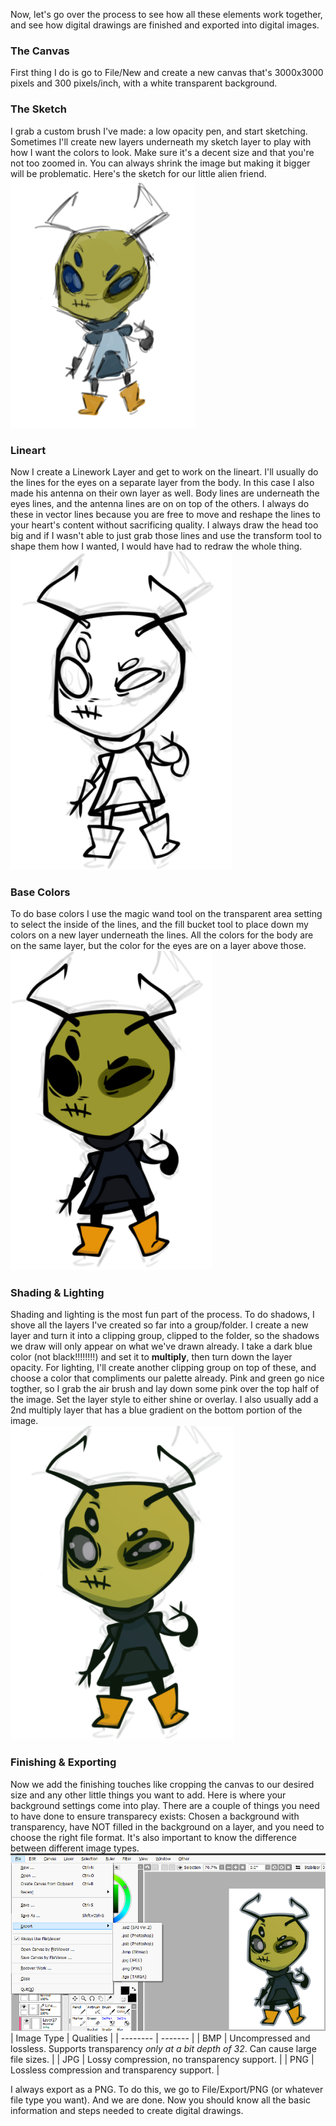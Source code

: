 Now, let's go over the process to see how all these elements work together, and see how digital drawings are finished and exported into digital images.  
### The Canvas
First thing I do is go to File/New and create a new canvas that's 3000x3000 pixels and 300 pixels/inch, with a white transparent background.

### The Sketch
I grab a custom brush I've made: a low opacity pen, and start sketching. Sometimes I'll create new layers underneath my sketch layer to play with how I want the colors to look. Make sure it's a decent size and that you're not too zoomed in. You can always shrink the image but making it bigger will be problematic. Here's the sketch for our little alien friend.  
![sketch](images/1.png)  
### Lineart
Now I create a Linework Layer and get to work on the lineart. I'll usually do the lines for the eyes on a separate layer from the body. In this case I also made his antenna on their own layer as well. Body lines are underneath the eyes lines, and the antenna lines are on on top of the others. I always do these in vector lines because you are free to move and reshape the lines to your heart's content without sacrificing quality. I always draw the head too big and if I wasn't able to just grab those lines and use the transform tool to shape them how I wanted, I would have had to redraw the whole thing.  
![lines](images/2.jpg)  
### Base Colors
To do base colors I use the magic wand tool on the transparent area setting to select the inside of the lines, and the fill bucket tool to place down my colors on a new layer underneath the lines. All the colors for the body are on the same layer, but the color for the eyes are on a layer above those.  
![lines](images/3.jpg)  

### Shading & Lighting
Shading and lighting is the most fun part of the process. To do shadows, I shove all the layers I've created so far into a group/folder. I create a new layer and turn it into a clipping group, clipped to the folder, so the shadows we draw will only appear on what we've drawn already. I take a dark blue color (not black!!!!!!!!) and set it to **multiply**, then turn down the layer opacity. For lighting, I'll create another clipping group on top of these, and choose a color that compliments our palette already. Pink and green go nice togther, so I grab the air brush and lay down some pink over the top half of the image. Set the layer style to either shine or overlay. I also usually add a 2nd multiply layer that has a blue gradient on the bottom portion of the image.  
![lines](images/4.jpg)  
### Finishing & Exporting
Now we add the finishing touches like cropping the canvas to our desired size and any other little things you want to add. Here is where your background settings come into play. There are a couple of things you need to have done to ensure transparecy exists: Chosen a background with transparency, have NOT filled in the background on a layer, and you need to choose the right file format. It's also important to know the difference between different image types.  
![lines](images/5.jpg)  
| Image Type    | Qualities |
| -------- | ------- |
| BMP  | Uncompressed and lossless. Supports transparency *only at a bit depth of 32*. Can cause large file sizes.  |
| JPG | Lossy compression, no transparency support.     |
| PNG    | Lossless compression and transparency support.    |  

I always export as a PNG. To do this, we go to File/Export/PNG (or whatever file type you want). And we are done. Now you should know all the basic information and steps needed to create digital drawings.
